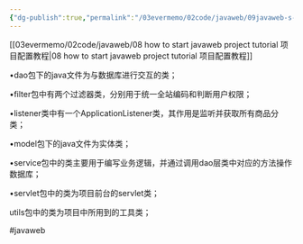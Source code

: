 ```yaml
---
{"dg-publish":true,"permalink":"/03evermemo/02code/javaweb/09javaweb-s-knowledge/"}
---
```


[[03evermemo/02code/javaweb/08 how to start javaweb project tutorial 项目配置教程\|08 how to start javaweb project tutorial 项目配置教程]]

•dao包下的java文件为与数据库进行交互的类；

•filter包中有两个过滤器类，分别用于统一全站编码和判断用户权限；

•listener类中有一个ApplicationListener类，其作用是监听并获取所有商品分类；

•model包下的java文件为实体类；

•service包中的类主要用于编写业务逻辑，并通过调用dao层类中对应的方法操作数据库；

•servlet包中的类为项目前台的servlet类；

utils包中的类为项目中所用到的工具类；

#javaweb
